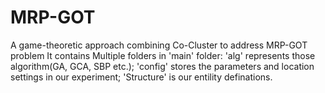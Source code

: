 # MRP-GOT
A game-theoretic approach combining Co-Cluster to address MRP-GOT problem
It contains Multiple folders in 'main' folder: 'alg' represents those algorithm(GA, GCA, SBP etc.); 'config' stores the parameters and location settings in our experiment;
'Structure' is our entility definations.
